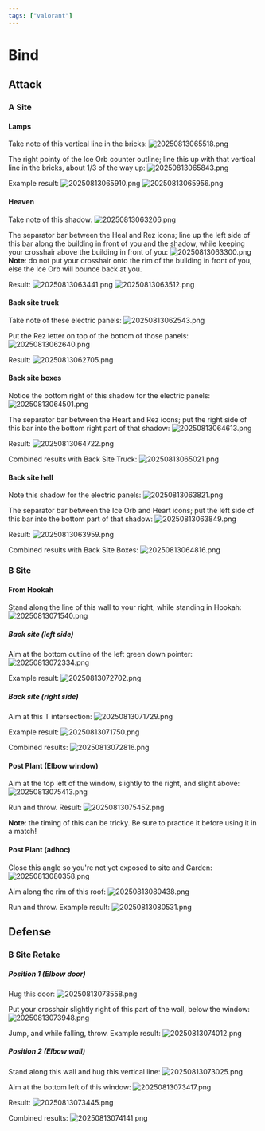 ```yaml
---
tags: ["valorant"]
---
```


# Bind

## Attack

### A Site

#### Lamps

Take note of this vertical line in the bricks:
![20250813065518.png](/screenshots/20250813065518.png)

The right pointy of the Ice Orb counter outline; line this up with that vertical line in the bricks, about 1/3 of the way up:
![20250813065843.png](/screenshots/20250813065843.png)

Example result:
![20250813065910.png](/screenshots/20250813065910.png)
![20250813065956.png](/screenshots/20250813065956.png)

#### Heaven

Take note of this shadow:
![20250813063206.png](/screenshots/20250813063206.png)

The separator bar between the Heal and Rez icons; line up the left side of this bar along the building in front of you and the shadow, while keeping your crosshair above the building in front of you:
![20250813063300.png](/screenshots/20250813063300.png)
**Note**: do not put your crosshair onto the rim of the building in front of you, else the Ice Orb will bounce back at you.

Result:
![20250813063441.png](/screenshots/20250813063441.png)
![20250813063512.png](/screenshots/20250813063512.png)

#### Back site truck

Take note of these electric panels:
![20250813062543.png](/screenshots/20250813062543.png)

Put the Rez letter on top of the bottom of those panels:
![20250813062640.png](/screenshots/20250813062640.png)

Result:
![20250813062705.png](/screenshots/20250813062705.png)

#### Back site boxes

Notice the bottom right of this shadow for the electric panels:
![20250813064501.png](/screenshots/20250813064501.png)

The separator bar between the Heart and Rez icons; put the right side of this bar into the bottom right part of that shadow:
![20250813064613.png](/screenshots/20250813064613.png)

Result:
![20250813064722.png](/screenshots/20250813064722.png)

Combined results with Back Site Truck:
![20250813065021.png](/screenshots/20250813065021.png)

#### Back site hell

Note this shadow for the electric panels:
![20250813063821.png](/screenshots/20250813063821.png)

The separator bar between the Ice Orb and Heart icons; put the left side of this bar into the bottom part of that shadow:
![20250813063849.png](/screenshots/20250813063849.png)

Result:
![20250813063959.png](/screenshots/20250813063959.png)

Combined results with Back Site Boxes:
![20250813064816.png](/screenshots/20250813064816.png)

### B Site

#### From Hookah

Stand along the line of this wall to your right, while standing in Hookah:
![20250813071540.png](/screenshots/20250813071540.png)

##### Back site (left side)

Aim at the bottom outline of the left green down pointer:
![20250813072334.png](/screenshots/20250813072334.png)

Example result:
![20250813072702.png](/screenshots/20250813072702.png)

##### Back site (right side)

Aim at this T intersection:
![20250813071729.png](/screenshots/20250813071729.png)

Example result:
![20250813071750.png](/screenshots/20250813071750.png)

Combined results:
![20250813072816.png](/screenshots/20250813072816.png)

#### Post Plant (Elbow window)

Aim at the top left of the window, slightly to the right, and slight above:
![20250813075413.png](/screenshots/20250813075413.png)

Run and throw. Result:
![20250813075452.png](/screenshots/20250813075452.png)

**Note**: the timing of this can be tricky. Be sure to practice it before using it in a match!

#### Post Plant (adhoc)

Close this angle so you're not yet exposed to site and Garden:
![20250813080358.png](/screenshots/20250813080358.png)

Aim along the rim of this roof:
![20250813080438.png](/screenshots/20250813080438.png)

Run and throw. Example result:
![20250813080531.png](/screenshots/20250813080531.png)

## Defense

### B Site Retake

##### Position 1 (Elbow door)

Hug this door:
![20250813073558.png](/screenshots/20250813073558.png)

Put your crosshair slightly right of this part of the wall, below the window:
![20250813073948.png](/screenshots/20250813073948.png)

Jump, and while falling, throw. Example result:
![20250813074012.png](/screenshots/20250813074012.png)

##### Position 2 (Elbow wall)

Stand along this wall and hug this vertical line:
![20250813073025.png](/screenshots/20250813073025.png)

Aim at the bottom left of this window:
![20250813073417.png](/screenshots/20250813073417.png)

Result:
![20250813073445.png](/screenshots/20250813073445.png)

Combined results:
![20250813074141.png](/screenshots/20250813074141.png)
